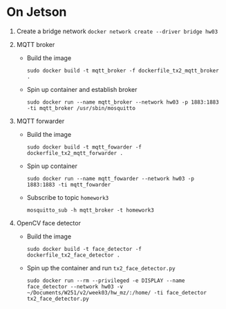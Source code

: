 # On Jetson

1. Create a bridge network
`docker network create --driver bridge hw03`

2. MQTT broker

    * Build the image

        `sudo docker build -t mqtt_broker -f dockerfile_tx2_mqtt_broker .`

    * Spin up container and establish broker

        `sudo docker run --name mqtt_broker --network hw03 -p 1883:1883 -ti mqtt_broker /usr/sbin/mosquitto`

3. MQTT forwarder

    * Build the image

        `sudo docker build -t mqtt_fowarder -f dockerfile_tx2_mqtt_forwarder .`

    * Spin up container

        `sudo docker run --name mqtt_fowarder --network hw03 -p 1883:1883 -ti mqtt_fowarder`

    * Subscribe to topic `homework3`

        `mosquitto_sub -h mqtt_broker -t homework3`

4. OpenCV face detector

    * Build the image

        `sudo docker build -t face_detector -f dockerfile_tx2_face_detector .`

    * Spin up the container and run `tx2_face_detector.py`

        `sudo docker run --rm --privileged -e DISPLAY --name face_detector --network hw03 -v ~/Documents/W251/v2/week03/hw_mz/:/home/ -ti face_detector tx2_face_detector.py`